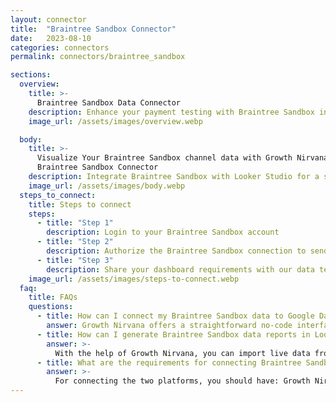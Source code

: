 ```yaml
---
layout: connector
title:  "Braintree Sandbox Connector"
date:   2023-08-10
categories: connectors
permalink: connectors/braintree_sandbox

sections:
  overview:
    title: >-
      Braintree Sandbox Data Connector
    description: Enhance your payment testing with Braintree Sandbox integration. Seamlessly merge sandbox transaction data from Braintree with Looker Studio's analytical capabilities, offering a safe space to explore payment behavior and strategies.
    image_url: /assets/images/overview.webp

  body:
    title: >-
      Visualize Your Braintree Sandbox channel data with Growth Nirvana's
      Braintree Sandbox Connector
    description: Integrate Braintree Sandbox with Looker Studio for a secure payment testing environment that informs payment strategies.
    image_url: /assets/images/body.webp
  steps_to_connect:
    title: Steps to connect
    steps:
      - title: "Step 1"
        description: Login to your Braintree Sandbox account
      - title: "Step 2"
        description: Authorize the Braintree Sandbox connection to send data to Growth Nirvana
      - title: "Step 3"
        description: Share your dashboard requirements with our data team. We will build the report for you.
    image_url: /assets/images/steps-to-connect.webp
  faq:
    title: FAQs
    questions:
      - title: How can I connect my Braintree Sandbox data to Google Data Studio/Looker Studio?
        answer: Growth Nirvana offers a straightforward no-code interface to connect to Braintree Sandbox data sources.
      - title: How can I generate Braintree Sandbox data reports in Looker Studio?
        answer: >-
          With the help of Growth Nirvana, you can import live data from Braintree Sandbox into Looker Studio. These data can be viewed in charts, tables, and dashboards to generate branded reports that can be shared instantly.
      - title: What are the requirements for connecting Braintree Sandbox and Looker Studio?
        answer: >-
          For connecting the two platforms, you should have: Growth Nirvana Account and Braintree Sandbox Ads Account
---
```

